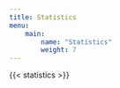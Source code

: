 ```yaml
---
title: Statistics
menu: 
    main:
        name: "Statistics"
        weight: 7
---
```


{{< statistics >}}